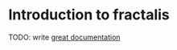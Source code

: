 # Introduction to fractalis

TODO: write [great documentation](http://jacobian.org/writing/what-to-write/)
